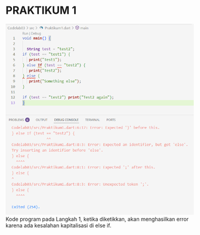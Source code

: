 # PRAKTIKUM 1


![Gambar Praktikum 1a](img/Praktikum1a.png)
Kode program pada Langkah 1, ketika diketikkan, akan menghasilkan error karena ada kesalahan kapitalisasi di else if.



